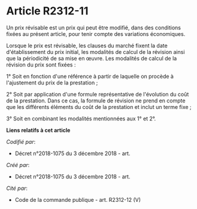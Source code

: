# Article R2312-11

Un prix révisable est un prix qui peut être modifié, dans des conditions fixées au présent article, pour tenir compte des
variations économiques.

Lorsque le prix est révisable, les clauses du marché fixent la date d'établissement du prix initial, les modalités de calcul
de la révision ainsi que la périodicité de sa mise en œuvre. Les modalités de calcul de la révision du prix sont fixées :

1° Soit en fonction d'une référence à partir de laquelle on procède à l'ajustement du prix de la prestation ;

2° Soit par application d'une formule représentative de l'évolution du coût de la prestation. Dans ce cas, la formule de
révision ne prend en compte que les différents éléments du coût de la prestation et inclut un terme fixe ;

3° Soit en combinant les modalités mentionnées aux 1° et 2°.

**Liens relatifs à cet article**

_Codifié par_:

  - Décret n°2018-1075 du 3 décembre 2018 - art.

_Créé par_:

  - Décret n°2018-1075 du 3 décembre 2018 - art.

_Cité par_:

  - Code de la commande publique - art. R2312-12 (V)
